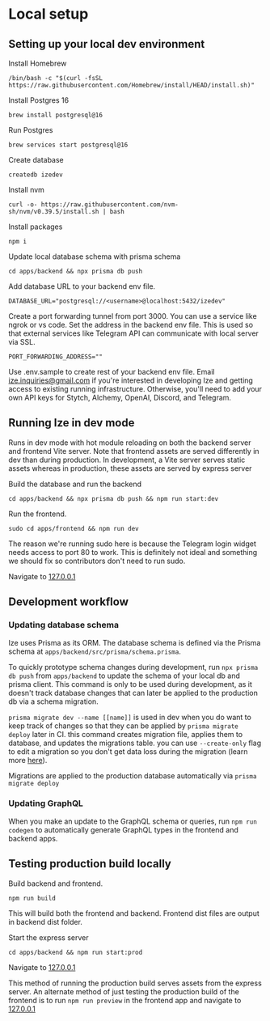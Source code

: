 # Local setup

## Setting up your local dev environment

Install Homebrew

`/bin/bash -c "$(curl -fsSL https://raw.githubusercontent.com/Homebrew/install/HEAD/install.sh)"`

Install Postgres 16

`brew install postgresql@16`

Run Postgres

`brew services start postgresql@16`

Create database

`createdb izedev`

Install nvm

`curl -o- https://raw.githubusercontent.com/nvm-sh/nvm/v0.39.5/install.sh | bash`

Install packages

`npm i`

Update local database schema with prisma schema

`cd apps/backend && npx prisma db push`

Add database URL to your backend env file.

```
DATABASE_URL="postgresql://<username>@localhost:5432/izedev"
```

Create a port forwarding tunnel from port 3000. You can use a service like ngrok or vs code. Set the address in the backend env file. This is used so that external services like Telegram API can communicate with local server via SSL.

```
PORT_FORWARDING_ADDRESS=""
```

Use .env.sample to create rest of your backend env file. Email ize.inquiries@gmail.com if you're interested in developing Ize and getting access to existing running infrastructure. Otherwise, you'll need to add your own API keys for Stytch, Alchemy, OpenAI, Discord, and Telegram.

## Running Ize in dev mode

Runs in dev mode with hot module reloading on both the backend server and frontend Vite server. Note that frontend assets are served differently in dev than during production. In development, a Vite server serves static assets whereas in production, these assets are served by express server

Build the database and run the backend

`cd apps/backend && npx prisma db push && npm run start:dev`

Run the frontend.

`sudo cd apps/frontend && npm run dev`

The reason we're running sudo here is because the Telegram login widget needs access to port 80 to work. This is definitely not ideal and something we should fix so contributors don't need to run sudo.

Navigate to [127.0.0.1](http://127.0.0.1/)

## Development workflow

### Updating database schema

Ize uses Prisma as its ORM. The database schema is defined via the Prisma schema at `apps/backend/src/prisma/schema.prisma`.

To quickly prototype schema changes during development, run `npx prisma db push` from `apps/backend` to update the schema of your local db and prisma client. This command is only to be used during development, as it doesn't track database changes that can later be applied to the production db via a schema migration.

`prisma migrate dev --name [[name]]` is used in dev when you do want to keep track of changes so that they can be applied by `prisma migrate deploy` later in CI. this command creates migration file, applies them to database, and updates the migrations table. you can use `--create-only` flag to edit a migration so you don't get data loss during the migration (learn more [here](https://www.prisma.io/docs/orm/prisma-migrate/workflows/customizing-migrations)).

Migrations are applied to the production database automatically via `prisma migrate deploy`

### Updating GraphQL

When you make an update to the GraphQL schema or queries, run `npm run codegen` to automatically generate GraphQL types in the frontend and backend apps.

## Testing production build locally

Build backend and frontend.

`npm run build`

This will build both the frontend and backend. Frontend dist files are output in backend dist folder.

Start the express server

`cd apps/backend && npm run start:prod`

Navigate to [127.0.0.1](http://127.0.0.1v)

This method of running the production build serves assets from the express server. An alternate method of just testing the production build of the frontend is to run `npm run preview` in the frontend app and navigate to [127.0.0.1](127.0.0.1)
